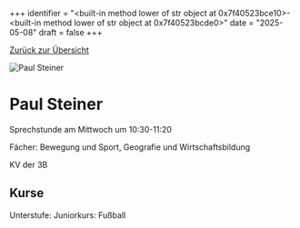 
+++
identifier = "<built-in method lower of str object at 0x7f40523bce10>-<built-in method lower of str object at 0x7f40523bcde0>"
date = "2025-05-08"
draft = false
+++

 [Zurück zur Übersicht](/schule/personen/)

<div class="row">
<div class="column">
<img src="/images/personal/Steiner.jpg" alt="Paul Steiner"> 
</div>
<div class="column">

# Paul Steiner

Sprechstunde am Mittwoch um 10:30-11:20

Fächer: Bewegung und Sport,  Geografie und Wirtschaftsbildung

KV der 3B



## Kurse

Unterstufe: Juniorkurs: Fußball





</div>
</div> 

